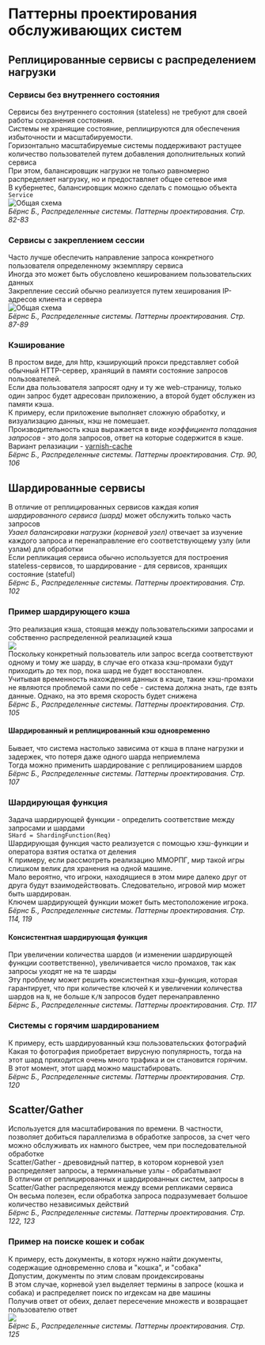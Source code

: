 # Паттерны проектирования обслуживающих систем
## Реплицированные сервисы с распределением нагрузки
### Сервисы без внутреннего состояния
Сервисы без внутреннего состояния (stateless) не требуют для своей работы сохранения состояния.<br/>
Системы не хранящие состояние, реплицируются для обеспечения избыточности и масштабируемости.<br/>
Горизонтально масштабируемые системы поддерживают растущее количество пользователей путем добавления дополнительных копий сервиса<br/>
При этом, балансировщик нагрузки не только равномерно распределяет нагрузку, но и предоставляет общее сетевое имя<br/>
В кубернетес, балансировщик можно сделать с помощью объекта `Service`<br/>
![Общая схема](img/stateless_general.png)<br/>
_Бёрнс Б., Распределенные системы. Паттерны проектирования. Стр. 82-83_

### Сервисы с закреплением сессии
Часто лучше обеспечить направление запроса конкретного пользователя определенному экземпляру сервиса<br/>
Иногда это может быть обусловлено кешированием пользовательских данных<br/>
Закрепление сессий обычно реализуется путем хеширования IP-адресов клиента и сервера<br/> 
![Общая схема](img/stateful_general.png)<br/>
_Бёрнс Б., Распределенные системы. Паттерны проектирования. Стр. 87-89_

### Кэширование
В простом виде, для http, кэширующий прокси представляет собой обычный HTTP-сервер, хранящий в памяти состояние запросов пользователей.<br/>
Если два пользователя запросят одну и ту же web-страницу, только один запрос будет адресован приложению, а второй будет обслужен из памяти кэша.<br/>
К примеру, если приложение выполняет сложную обработку, и визуализацию данных, нэш не помешает.<br/>
Производительность кэша выражается в виде *коэффициента попадания запросов* - это доля запросов, ответ на которые содержится в кэше.<br/> 
Вариант релазиации - [varnish-cache](http://varnish-cache.org/)<br/>
_Бёрнс Б., Распределенные системы. Паттерны проектирования. Стр. 90, 106_

## Шардированные сервисы
В отличие от реплицированных сервисов каждая *копия шардированного сервиса (шард)* может обслужить только часть запросов<br/>
*Узаел балансировки нагрузки (корневой узел)* отвечает за изучение каждого запроса и перенаправление его соответствующему узлу (или узлам) для обработки<br/>
Если репликация сервиса обычно используется для построения stateless-сервисов, то шардирование - для сервисов, хранящих состояние (stateful)<br/>
_Бёрнс Б., Распределенные системы. Паттерны проектирования. Стр. 102_

### Пример шардирующего кэша
Это реализация кэша, стоящая между пользовательскими запросами и собственно распределенной реализацией кэша<br/>
![](img/sharded_cache.png)<br/>
Поскольку конкретный пользователь или запрос всегда соответствуют одному и тому же шарду, в случае его отказа кэш-промахи будут приходить до тех пор, пока шард не будет восстановлен.<br/>
Учитывая временность нахождения данных в кэше, такие кэш-промахи не являются проблемой сами по себе - система должна знать, где взять данные. Однако, на это время скорость будет снижена<br/>
_Бёрнс Б., Распределенные системы. Паттерны проектирования. Стр. 105_

#### Шардированный и реплицированный кэш одновременно
Бывает, что система настолько зависима от кэша в плане нагрузки и задержек, что потеря даже одного шарда неприемлема<br/>
Тогда можно применить шардирование с реплицированием шардов<br/>
_Бёрнс Б., Распределенные системы. Паттерны проектирования. Стр. 107_

### Шардирующая функция
Задача шардирующей функции - определить соответствие между запросами и шардами<br/>
`SHard = ShardingFunction(Req)`<br/>
Шардирующая функция часто реализуется с помощью хэш-функции и оператора взятия остатка от деления<br/>
К примеру, если рассмотреть реализацию ММОРПГ, мир такой игры слишком велик для хранения на одной машине.<br/>
Мало вероятно, что игроки, находящиеся в этом мире далеко друг от друга будут взаимодействовать. Следовательно, игровой мир может быть шардирован.<br/>
Ключем шардирующей функции может быть местоположение игрока.<br/>
_Бёрнс Б., Распределенные системы. Паттерны проектирования. Стр. 114, 119_

#### Консистентная шардирующая функция
При увеличении количества шардов (и изменении шардирующей функции соответственно), увеличивается число промахов, так как запросы уходят не на те шарды<br/>
Эту проблему может решить консистентная хэш-функция, которая гарантирует, что при количестве ключей `K` и увеличении количества шардов на `N`, не больше `K/N` запросов будет перенаправленно<br/>
_Бёрнс Б., Распределенные системы. Паттерны проектирования. Стр. 117_

### Системы с горячим шардированием
К примеру, есть шардируованный кэш пользовательских фотографий<br/>
Какая то фотография приобретает вирусную популярность, тогда на этот шард приходится очень много трафика и он становится горячим.<br/>
В этот момент, этот шард можно машстабировать.<br/>
_Бёрнс Б., Распределенные системы. Паттерны проектирования. Стр. 120_

## Scatter/Gather
Используется для масштабирования по времени. В частности, позволяет добиться параллелизма в обработке запросов, за счет чего можно обслуживать их намного быстрее, чем при последовательной обработке<br/>
Scatter/Gather - древовидный паттер, в котором корневой узел распределяет запросы, а терминальные узлы - обрабатывают<br/>
В отличии от реплицированных и шардированных систем, запросы в Scatter/Gather распределяются между всеми репликами сервиса<br/>
Он весьма полезен, если обработка запроса подразумевает большое количество независимых действий<br/>
_Бёрнс Б., Распределенные системы. Паттерны проектирования. Стр. 122, 123_

### Пример на поиске кошек и собак
К примеру, есть документы, в которх нужно найти документы, содержащие одновременно слова и "кошка", и "собака"<br/>
Допустим, документы по этим словам проидексированы<br/>
В этом случае, корневой узел выделяет термины в запросе (кошка и собака) и распределяет поиск по игдексам на две машины<br/>
Получив ответ от обеих, делает пересечение множеств и возвращает пользователю ответ<br/>
![](img/scatter_Gather_cats_dogs.png)<br/>
_Бёрнс Б., Распределенные системы. Паттерны проектирования. Стр. 125_